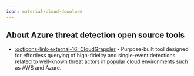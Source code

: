 ```yaml
---
icon: material/cloud-download
---
```


## About Azure threat detection open source tools

- [ :octicons-link-external-16: CloudGrappler](https://github.com/Permiso-io-tools/CloudGrappler/tree/main) - Purpose-built tool designed for effortless querying of high-fidelity and single-event detections related to well-known threat actors in popular cloud environments such as AWS and Azure.